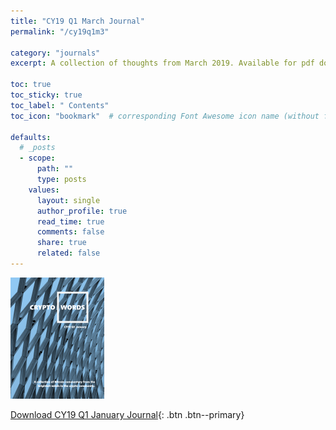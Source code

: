 ```yaml
---
title: "CY19 Q1 March Journal"
permalink: "/cy19q1m3" 

category: "journals"
excerpt: A collection of thoughts from March 2019. Available for pdf download or view in browser in html.

toc: true
toc_sticky: true
toc_label: " Contents"
toc_icon: "bookmark"  # corresponding Font Awesome icon name (without fa prefix)

defaults:
  # _posts
  - scope:
      path: ""
      type: posts
    values:
      layout: single
      author_profile: true
      read_time: true
      comments: false
      share: true
      related: false
---
```



![CY19 Q1 Journal Cover](/assets/images/covers/CY19Q1M1-cover-150.png "CY19 Q1 January Journal Cover")

[Download CY19 Q1 January Journal](/assets/publications/CY19Q1M1.pdf){: .btn .btn--primary}

